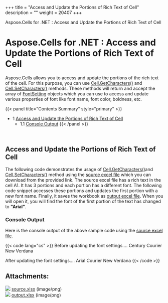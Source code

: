 +++
title = "Access and Update the Portions of Rich Text of Cell" 
description = "" 
weight = 20407 
+++

Aspose.Cells for .NET : Access and Update the Portions of Rich Text of Cell  

# Aspose.Cells for .NET : Access and Update the Portions of Rich Text of Cell


Aspose.Cells allows you to access and update the portions of the rich text of the cell. For this purpose, you can use [Cell.GetCharacters()](https://apireference.aspose.com/net/cells/aspose.cells/cell/methods/getcharacters/index) and [Cell.SetCharacters()](https://apireference.aspose.com/net/cells/aspose.cells/cell/methods/setcharacters) methods. These methods will return and accept the array of [FontSetting](https://apireference.aspose.com/net/cells/aspose.cells/fontsetting) objects which you can use to access and update various properties of font like font name, font color, boldness, etc.

{{< panel title="Contents Summary" style="primary" >}}
*   1 [Access and Update the Portions of Rich Text of Cell](#AccessandUpdatethePortionsofRichTextofCell-AccessandUpdatethePortionsofRichTextofCell)
    *   1.1 [Console Output](#AccessandUpdatethePortionsofRichTextofCell-ConsoleOutput)
{{< /panel >}}
 

 

## Access and Update the Portions of Rich Text of Cell

The following code demonstrates the usage of [Cell.GetCharacters()](https://apireference.aspose.com/net/cells/aspose.cells/cell/methods/getcharacters/index)and [Cell.SetCharacters()](https://apireference.aspose.com/net/cells/aspose.cells/cell/methods/setcharacters) method using the [source excel file](https://docs2.aspose.com/cells/net/attachments/5017266/5112369.xlsx) which you can download from the provided link. The source excel file has a rich text in the cell A1. It has 3 portions and each portion has a different font. The following code snippet accesses these portions and updates the first portion with a new font name. Finally, it saves the workbook as [output excel file](https://docs2.aspose.com/cells/net/attachments/5017266/5112366.xlsx). When you will open it, you will find the font of the first portion of the text has changed to **"Arial"**.

### Console Output

Here is the console output of the above sample code using the [source excel file](https://docs2.aspose.com/cells/net/attachments/5017266/5112369.xlsx).

{{< code lang="cs" >}}
Before updating the font settings....
Century
Courier New
Verdana

After updating the font settings....
Arial
Courier New
Verdana
{{< /code >}}

## Attachments:

![](https://docs2.aspose.com/cells/net/images/icons/bullet_blue.gif) [source.xlsx](https://docs2.aspose.com/cells/net/attachments/5017266/5112369.xlsx) (image/png)  
![](https://docs2.aspose.com/cells/net/images/icons/bullet_blue.gif) [output.xlsx](https://docs2.aspose.com/cells/net/attachments/5017266/5112366.xlsx) (image/png)  

